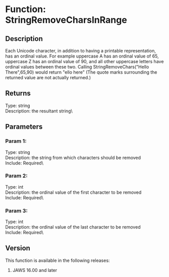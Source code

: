 # Function: StringRemoveCharsInRange

## Description

Each Unicode character, in addition to having a printable
representation, has an ordinal value. For example uppercase A has an
ordinal value of 65, uppercase Z has an ordinal value of 90, and all
other uppercase letters have ordinal values between these two. Calling
StringRemoveChars(\"Hello There\",65,90) would return \"ello here\" (The
quote marks surrounding the returned value are not actually returned.)

## Returns

Type: string\
Description: the resultant string\

## Parameters

### Param 1:

Type: string\
Description: the string from which characters should be removed\
Include: Required\

### Param 2:

Type: int\
Description: the ordinal value of the first character to be removed\
Include: Required\

### Param 3:

Type: int\
Description: the ordinal value of the last character to be removed\
Include: Required\

## Version

This function is available in the following releases:

1.  JAWS 16.00 and later
